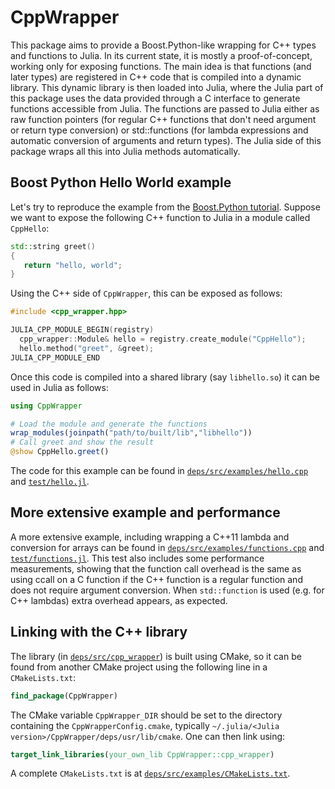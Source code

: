 # CppWrapper

This package aims to provide a Boost.Python-like wrapping for C++ types and functions to Julia. In its current state, it is mostly a proof-of-concept, working only for exposing functions. The main idea is that functions (and later types) are registered in C++ code that is compiled into a dynamic library. This dynamic library is then loaded into Julia, where the Julia part of this package uses the data provided through a C interface to generate functions accessible from Julia. The functions are passed to Julia either as raw function pointers (for regular C++ functions that  don't need argument or return type conversion) or std::functions (for lambda expressions and automatic conversion of arguments and return types). The Julia side of this package wraps all this into Julia methods automatically.

## Boost Python Hello World example
Let's try to reproduce the example from the [Boost.Python tutorial](http://www.boost.org/doc/libs/1_59_0/libs/python/doc/tutorial/doc/html/index.html). Suppose we want to expose the following C++ function to Julia in a module called `CppHello`:
```c++
std::string greet()
{
   return "hello, world";
}
```
Using the C++ side of `CppWrapper`, this can be exposed as follows:
```c++
#include <cpp_wrapper.hpp>

JULIA_CPP_MODULE_BEGIN(registry)
  cpp_wrapper::Module& hello = registry.create_module("CppHello");
  hello.method("greet", &greet);
JULIA_CPP_MODULE_END
```

Once this code is compiled into a shared library (say `libhello.so`) it can be used in Julia as follows:

```julia
using CppWrapper

# Load the module and generate the functions
wrap_modules(joinpath("path/to/built/lib","libhello"))
# Call greet and show the result
@show CppHello.greet()
```
The code for this example can be found in [`deps/src/examples/hello.cpp`](deps/src/examples/hello.cpp) and [`test/hello.jl`](test/hello.jl).

## More extensive example and performance
A more extensive example, including wrapping a C++11 lambda and conversion for arrays can be found in [`deps/src/examples/functions.cpp`](deps/src/examples/functions.cpp) and [`test/functions.jl`](test/functions.jl). This test also includes some performance measurements, showing that the function call overhead is the same as using ccall on a C function if the C++ function is a regular function and does not require argument conversion. When `std::function` is used (e.g. for C++ lambdas) extra overhead appears, as expected.

## Linking with the C++ library
The library (in [`deps/src/cpp_wrapper`](deps/src/cpp_wrapper)) is built using CMake, so it can be found from another CMake project using the following line in a `CMakeLists.txt`:

```cmake
find_package(CppWrapper)
```
The CMake variable `CppWrapper_DIR` should be set to the directory containing the `CppWrapperConfig.cmake`, typically `~/.julia/<Julia version>/CppWrapper/deps/usr/lib/cmake`. One can then link using:
```cmake
target_link_libraries(your_own_lib CppWrapper::cpp_wrapper)
```

A complete `CMakeLists.txt` is at [`deps/src/examples/CMakeLists.txt`](deps/src/examples/CMakeLists.txt).

